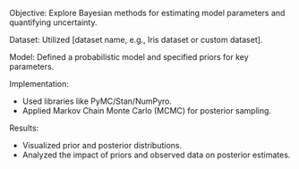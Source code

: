 Objective: Explore Bayesian methods for estimating model parameters and quantifying uncertainty.

Dataset: Utilized [dataset name, e.g., Iris dataset or custom dataset].

Model: Defined a probabilistic model and specified priors for key parameters.

Implementation:
- Used libraries like PyMC/Stan/NumPyro.
- Applied Markov Chain Monte Carlo (MCMC) for posterior sampling.

Results:
- Visualized prior and posterior distributions.
- Analyzed the impact of priors and observed data on posterior estimates.
